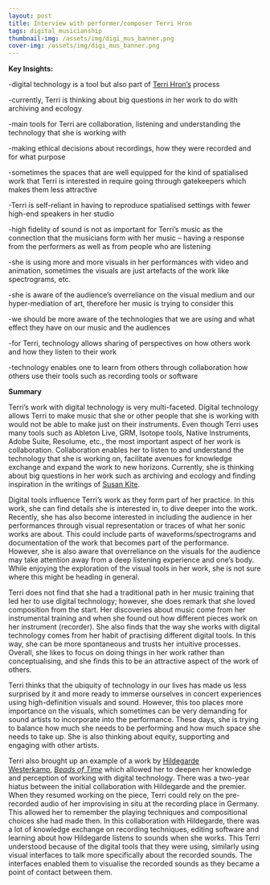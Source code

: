 ```yaml
---
layout: post
title: Interview with performer/composer Terri Hron
tags: digital_musicianship
thumbnail-img: /assets/img/digi_mus_banner.png
cover-img: /assets/img/digi_mus_banner.png
---
```

<p><strong>Key Insights:</strong></p>



<p>-digital technology is a tool but also part of <a href="https://terrihron.com/">Terri Hron&#8217;s</a> process</p>



<p>-currently, Terri is thinking about big questions in her work to do with archiving and ecology</p>



<p>-main tools for Terri are collaboration, listening and understanding the technology that she is working with</p>



<p>-making ethical decisions about recordings, how they were recorded and for what purpose</p>



<p>-sometimes the spaces that are well equipped for the kind of spatialised work that Terri is interested in require going through gatekeepers which makes them less attractive&nbsp;</p>



<p>-Terri is self-reliant in having to reproduce spatialised settings with fewer high-end speakers in her studio</p>



<p>-high fidelity of sound is not as important for Terri’s music as the connection that the musicians form with her music – having a response from the performers as well as from people who are listening</p>



<p>-she is using more and more visuals in her performances with video and animation, sometimes the visuals are just artefacts of the work like spectrograms, etc.&nbsp;</p>



<p>-she is aware of the audience’s overreliance on the visual medium and our hyper-mediation of art, therefore her music is trying to consider this&nbsp;</p>



<p>-we should be more aware of the technologies that we are using and what effect they have on our music and the audiences</p>



<p>-for Terri, technology allows sharing of perspectives on how others work and how they listen to their work</p>



<p>-technology enables one to learn from others through collaboration how others use their tools such as recording tools or software</p>



<p><strong>Summary</strong></p>



<p>Terri’s work with digital technology is very multi-faceted. Digital technology allows Terri to make music that she or other people that she is working with would not be able to make just on their instruments. Even though Terri uses many tools such as Ableton Live, GRM, Isotope tools, Native Instruments, Adobe Suite, Resolume, etc., the most important aspect of her work is collaboration. Collaboration enables her to listen to and understand the technology that she is working on, facilitate avenues for knowledge exchange and expand the work to new horizons. Currently, she is thinking about big questions in her work such as archiving and ecology and finding inspiration in the writings of <a href="http://kitekitekitekite.com/">Susan Kite</a>.</p>



<p>Digital tools influence Terri&#8217;s work as they form part of her practice. In this work, she can find details she is interested in, to dive deeper into the work. Recently, she has also become interested in including the audience in her performances through visual representation or traces of what her sonic works are about. This could include parts of waveforms/spectrograms and documentation of the work that becomes part of the performance. However, she is also aware that overreliance on the visuals for the audience may take attention away from a deep listening experience and one&#8217;s body. While enjoying the exploration of the visual tools in her work, she is not sure where this might be heading in general.</p>



<p>Terri does not find that she had a traditional path in her music training that led her to use digital technology; however, she does remark that she loved composition from the start. Her discoveries about music come from her instrumental training and when she found out how different pieces work on her instrument (recorder). She also finds that the way she works with digital technology comes from her habit of practising different digital tools. In this way, she can be more spontaneous and trusts her intuitive processes. Overall, she likes to focus on doing things in her work rather than conceptualising, and she finds this to be an attractive aspect of the work of others.</p>



<p>Terri thinks that the ubiquity of technology in our lives has made us less surprised by it and more ready to immerse ourselves in concert experiences using high-definition visuals and sound. However, this too places more importance on the visuals, which sometimes can be very demanding for sound artists to incorporate into the performance. These days, she is trying to balance how much she needs to be performing and how much space she needs to take up. She is also thinking about equity, supporting and engaging with other artists.&nbsp;</p>



<p>Terri also brought up an example of a work by <a href="https://www.hildegardwesterkamp.ca/">Hildegarde Westerkamp</a>, <em><a href="https://www.hildegardwesterkamp.ca/sound/comp/1/beads/" data-type="URL" data-id="https://www.hildegardwesterkamp.ca/sound/comp/1/beads/">Beads of Time</a></em> which allowed her to deepen her knowledge and perception of working with digital technology. There was a two-year hiatus between the initial collaboration with Hildegarde and the premier. When they resumed working on the piece, Terri could rely on the pre-recorded audio of her improvising in situ at the recording place in Germany. This allowed her to remember the playing techniques and compositional choices she had made then. In this collaboration with Hildegarde, there was a lot of knowledge exchange on recording techniques, editing software and learning about how Hildegarde listens to sounds when she works. This Terri understood because of the digital tools that they were using, similarly using visual interfaces to talk more specifically about the recorded sounds. The interfaces enabled them to visualise the recorded sounds as they became a point of contact between them.</p>



<p></p>



<p></p>
